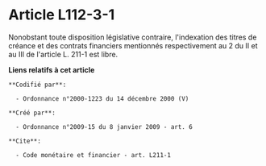 # Article L112-3-1

Nonobstant toute disposition législative contraire, l'indexation des titres de créance et des contrats financiers mentionnés
respectivement au 2 du II et au III de l'article L. 211-1 est libre.

**Liens relatifs à cet article**

	**Codifié par**:

	  - Ordonnance n°2000-1223 du 14 décembre 2000 (V)

	**Créé par**:

	  - Ordonnance n°2009-15 du 8 janvier 2009 - art. 6

	**Cite**:

	  - Code monétaire et financier - art. L211-1
